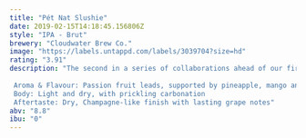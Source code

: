 ```yaml
---
title: "Pét Nat Slushie"
date: 2019-02-15T14:18:45.156806Z
style: "IPA - Brut"
brewery: "Cloudwater Brew Co."
image: "https://labels.untappd.com/labels/3039704?size=hd"
rating: "3.91"
description: "The second in a series of collaborations ahead of our first festival, Friends & Family & Beer. This unusual beer, created with Evil Twin, fuses a tart, fruity kettle sour with the dryness and complex acidity of Champagne. We did this by blending a passion fruit, mango and pineapple sour with a grape juice-infused Brut IPA fermented using Champagne yeast.  Aroma & Flavour: Passion fruit leads, supported by pineapple, mango and grape, Buck's Fizz character, complex acidity Body: Light and dry, with prickling carbonation Aftertaste: Dry, Champagne-like finish with lasting grape notes"
abv: "8.8"
ibu: "0"
---
```

